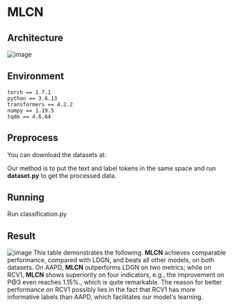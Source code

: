 # MLCN 
## Architecture
![image](https://github.com/Coder-Jeffrey/MLCN/assets/76551880/ec3f8fdd-390c-4e88-b2d3-1e322fcc428f)

## Environment
```
torch == 1.7.1
python == 3.6.13
transformers == 4.2.2
numpy == 1.19.5
tqdm == 4.6.64
```
## Preprocess
You can download the datasets at:

Our method is to put the text and label tokens in the same space and run **dataset.py** to get the processed data.

## Running
Run classification.py

## Result
![image](https://github.com/Coder-Jeffrey/MLCN/assets/76551880/b553a4b4-2190-4277-9f2e-f77b48a74839)
This table demonstrates the following. **MLCN** achieves comparable performance, compared with LDGN, and beats all other models, on both datasets. On AAPD, **MLCN** outperforms LDGN on two metrics; while on RCV1, **MLCN** shows superiority on four indicators, e.g., the improvement on P@3 even reaches 1.15%., which is quite remarkable. The reason for better performance on RCV1 possibly lies in the fact that RCV1 has more informative labels than AAPD, which facilitates our model's learning.
